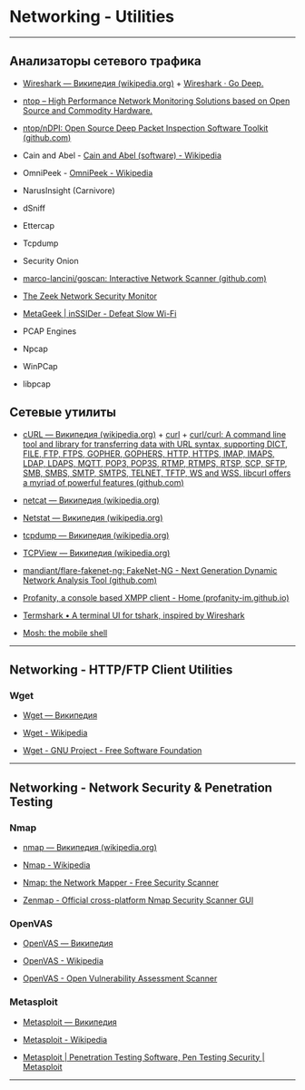 # Networking - Utilities

---

## Анализаторы сетевого трафика

* [Wireshark — Википедия (wikipedia.org)](https://ru.wikipedia.org/wiki/Wireshark) + [Wireshark · Go Deep.](https://www.wireshark.org/)

* [ntop – High Performance Network Monitoring Solutions based on Open Source and Commodity Hardware.](https://www.ntop.org/)

* [ntop/nDPI: Open Source Deep Packet Inspection Software Toolkit (github.com)](https://github.com/ntop/nDPI)

* Cain and Abel - [Cain and Abel (software) - Wikipedia](https://en.wikipedia.org/wiki/Cain_and_Abel_(software))

* OmniPeek - [OmniPeek - Wikipedia](https://en.wikipedia.org/wiki/OmniPeek)

* NarusInsight (Carnivore)

* dSniff

* Ettercap

* Tcpdump

* Security Onion

* [marco-lancini/goscan: Interactive Network Scanner (github.com)](https://github.com/marco-lancini/goscan)

* [The Zeek Network Security Monitor](https://zeek.org/)

* [MetaGeek | inSSIDer - Defeat Slow Wi-Fi](https://www.metageek.com/inssider/)

* PCAP Engines

* Npcap

* WinPCap

* libpcap

## Сетевые утилиты

* [cURL — Википедия (wikipedia.org)](https://ru.wikipedia.org/wiki/CURL) + [curl](https://curl.se/) + [curl/curl: A command line tool and library for transferring data with URL syntax, supporting DICT, FILE, FTP, FTPS, GOPHER, GOPHERS, HTTP, HTTPS, IMAP, IMAPS, LDAP, LDAPS, MQTT, POP3, POP3S, RTMP, RTMPS, RTSP, SCP, SFTP, SMB, SMBS, SMTP, SMTPS, TELNET, TFTP, WS and WSS. libcurl offers a myriad of powerful features (github.com)](https://github.com/curl/curl)

* [netcat — Википедия (wikipedia.org)](https://ru.wikipedia.org/wiki/Netcat)

* [Netstat — Википедия (wikipedia.org)](https://ru.wikipedia.org/wiki/Netstat)

* [tcpdump — Википедия (wikipedia.org)](https://ru.wikipedia.org/wiki/Tcpdump)

* [TCPView — Википедия (wikipedia.org)](https://ru.wikipedia.org/wiki/TCPView)

* [mandiant/flare-fakenet-ng: FakeNet-NG - Next Generation Dynamic Network Analysis Tool (github.com)](https://github.com/mandiant/flare-fakenet-ng)

* [Profanity, a console based XMPP client - Home (profanity-im.github.io)](https://profanity-im.github.io/)

* [Termshark • A terminal UI for tshark, inspired by Wireshark](https://termshark.io/)

* [Mosh: the mobile shell](https://mosh.org/)

---

## Networking - HTTP/FTP Client Utilities

### Wget

* [Wget — Википедия](https://ru.wikipedia.org/wiki/Wget)

* [Wget - Wikipedia](https://en.wikipedia.org/wiki/Wget)

* [Wget - GNU Project - Free Software Foundation](https://www.gnu.org/software/wget/)

---

## Networking - Network Security & Penetration Testing

### Nmap

* [nmap — Википедия (wikipedia.org)](https://ru.wikipedia.org/wiki/Nmap)

* [Nmap - Wikipedia](https://en.wikipedia.org/wiki/Nmap)

* [Nmap: the Network Mapper - Free Security Scanner](https://nmap.org/)

* [Zenmap - Official cross-platform Nmap Security Scanner GUI](https://nmap.org/zenmap/)

### OpenVAS

* [OpenVAS — Википедия](https://ru.wikipedia.org/wiki/OpenVAS)

* [OpenVAS - Wikipedia](https://en.wikipedia.org/wiki/OpenVAS)

* [OpenVAS - Open Vulnerability Assessment Scanner](https://www.openvas.org/)

### Metasploit

* [Metasploit — Википедия](https://ru.wikipedia.org/wiki/Metasploit)

* [Metasploit - Wikipedia](https://en.wikipedia.org/wiki/Metasploit)

* [Metasploit | Penetration Testing Software, Pen Testing Security | Metasploit](https://www.metasploit.com/)

---
